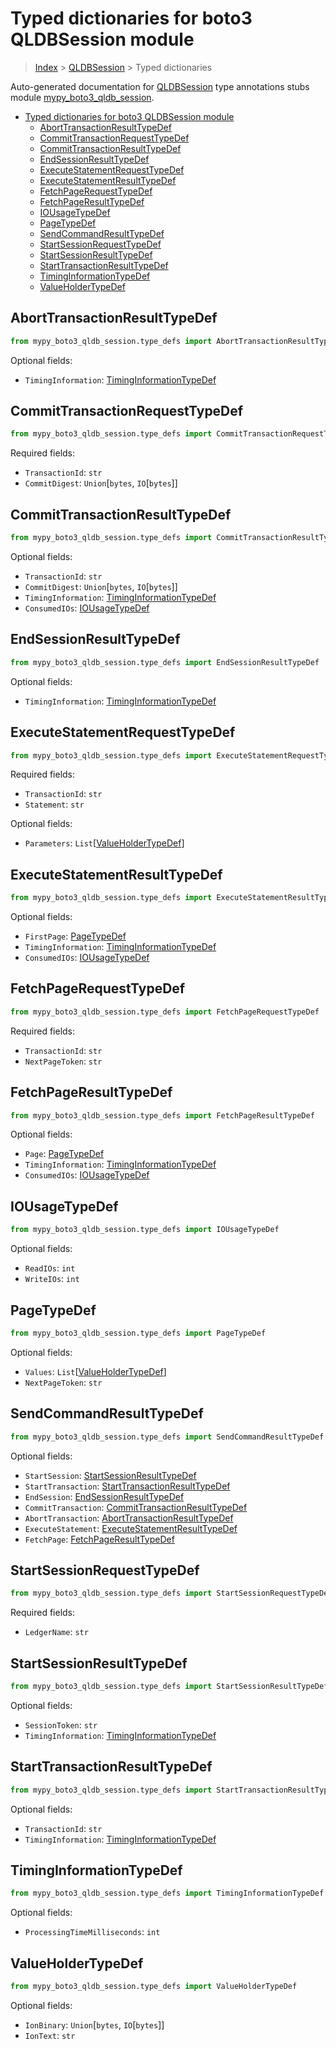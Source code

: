 # Typed dictionaries for boto3 QLDBSession module

> [Index](..) > [QLDBSession](.) > Typed dictionaries

Auto-generated documentation for
[QLDBSession](https://boto3.amazonaws.com/v1/documentation/api/1.17.78/reference/services/qldb-session.html#QLDBSession)
type annotations stubs module
[mypy_boto3_qldb_session](https://pypi.org/project/mypy-boto3-qldb-session/).

- [Typed dictionaries for boto3 QLDBSession module](#typed-dictionaries-for-boto3-qldbsession-module)
  - [AbortTransactionResultTypeDef](#aborttransactionresulttypedef)
  - [CommitTransactionRequestTypeDef](#committransactionrequesttypedef)
  - [CommitTransactionResultTypeDef](#committransactionresulttypedef)
  - [EndSessionResultTypeDef](#endsessionresulttypedef)
  - [ExecuteStatementRequestTypeDef](#executestatementrequesttypedef)
  - [ExecuteStatementResultTypeDef](#executestatementresulttypedef)
  - [FetchPageRequestTypeDef](#fetchpagerequesttypedef)
  - [FetchPageResultTypeDef](#fetchpageresulttypedef)
  - [IOUsageTypeDef](#iousagetypedef)
  - [PageTypeDef](#pagetypedef)
  - [SendCommandResultTypeDef](#sendcommandresulttypedef)
  - [StartSessionRequestTypeDef](#startsessionrequesttypedef)
  - [StartSessionResultTypeDef](#startsessionresulttypedef)
  - [StartTransactionResultTypeDef](#starttransactionresulttypedef)
  - [TimingInformationTypeDef](#timinginformationtypedef)
  - [ValueHolderTypeDef](#valueholdertypedef)

## AbortTransactionResultTypeDef

```python
from mypy_boto3_qldb_session.type_defs import AbortTransactionResultTypeDef
```

Optional fields:

- `TimingInformation`:
  [TimingInformationTypeDef](./type_defs.md#timinginformationtypedef)

## CommitTransactionRequestTypeDef

```python
from mypy_boto3_qldb_session.type_defs import CommitTransactionRequestTypeDef
```

Required fields:

- `TransactionId`: `str`
- `CommitDigest`: `Union`\[`bytes`, `IO`\[`bytes`\]\]

## CommitTransactionResultTypeDef

```python
from mypy_boto3_qldb_session.type_defs import CommitTransactionResultTypeDef
```

Optional fields:

- `TransactionId`: `str`
- `CommitDigest`: `Union`\[`bytes`, `IO`\[`bytes`\]\]
- `TimingInformation`:
  [TimingInformationTypeDef](./type_defs.md#timinginformationtypedef)
- `ConsumedIOs`: [IOUsageTypeDef](./type_defs.md#iousagetypedef)

## EndSessionResultTypeDef

```python
from mypy_boto3_qldb_session.type_defs import EndSessionResultTypeDef
```

Optional fields:

- `TimingInformation`:
  [TimingInformationTypeDef](./type_defs.md#timinginformationtypedef)

## ExecuteStatementRequestTypeDef

```python
from mypy_boto3_qldb_session.type_defs import ExecuteStatementRequestTypeDef
```

Required fields:

- `TransactionId`: `str`
- `Statement`: `str`

Optional fields:

- `Parameters`:
  `List`\[[ValueHolderTypeDef](./type_defs.md#valueholdertypedef)\]

## ExecuteStatementResultTypeDef

```python
from mypy_boto3_qldb_session.type_defs import ExecuteStatementResultTypeDef
```

Optional fields:

- `FirstPage`: [PageTypeDef](./type_defs.md#pagetypedef)
- `TimingInformation`:
  [TimingInformationTypeDef](./type_defs.md#timinginformationtypedef)
- `ConsumedIOs`: [IOUsageTypeDef](./type_defs.md#iousagetypedef)

## FetchPageRequestTypeDef

```python
from mypy_boto3_qldb_session.type_defs import FetchPageRequestTypeDef
```

Required fields:

- `TransactionId`: `str`
- `NextPageToken`: `str`

## FetchPageResultTypeDef

```python
from mypy_boto3_qldb_session.type_defs import FetchPageResultTypeDef
```

Optional fields:

- `Page`: [PageTypeDef](./type_defs.md#pagetypedef)
- `TimingInformation`:
  [TimingInformationTypeDef](./type_defs.md#timinginformationtypedef)
- `ConsumedIOs`: [IOUsageTypeDef](./type_defs.md#iousagetypedef)

## IOUsageTypeDef

```python
from mypy_boto3_qldb_session.type_defs import IOUsageTypeDef
```

Optional fields:

- `ReadIOs`: `int`
- `WriteIOs`: `int`

## PageTypeDef

```python
from mypy_boto3_qldb_session.type_defs import PageTypeDef
```

Optional fields:

- `Values`: `List`\[[ValueHolderTypeDef](./type_defs.md#valueholdertypedef)\]
- `NextPageToken`: `str`

## SendCommandResultTypeDef

```python
from mypy_boto3_qldb_session.type_defs import SendCommandResultTypeDef
```

Optional fields:

- `StartSession`:
  [StartSessionResultTypeDef](./type_defs.md#startsessionresulttypedef)
- `StartTransaction`:
  [StartTransactionResultTypeDef](./type_defs.md#starttransactionresulttypedef)
- `EndSession`:
  [EndSessionResultTypeDef](./type_defs.md#endsessionresulttypedef)
- `CommitTransaction`:
  [CommitTransactionResultTypeDef](./type_defs.md#committransactionresulttypedef)
- `AbortTransaction`:
  [AbortTransactionResultTypeDef](./type_defs.md#aborttransactionresulttypedef)
- `ExecuteStatement`:
  [ExecuteStatementResultTypeDef](./type_defs.md#executestatementresulttypedef)
- `FetchPage`: [FetchPageResultTypeDef](./type_defs.md#fetchpageresulttypedef)

## StartSessionRequestTypeDef

```python
from mypy_boto3_qldb_session.type_defs import StartSessionRequestTypeDef
```

Required fields:

- `LedgerName`: `str`

## StartSessionResultTypeDef

```python
from mypy_boto3_qldb_session.type_defs import StartSessionResultTypeDef
```

Optional fields:

- `SessionToken`: `str`
- `TimingInformation`:
  [TimingInformationTypeDef](./type_defs.md#timinginformationtypedef)

## StartTransactionResultTypeDef

```python
from mypy_boto3_qldb_session.type_defs import StartTransactionResultTypeDef
```

Optional fields:

- `TransactionId`: `str`
- `TimingInformation`:
  [TimingInformationTypeDef](./type_defs.md#timinginformationtypedef)

## TimingInformationTypeDef

```python
from mypy_boto3_qldb_session.type_defs import TimingInformationTypeDef
```

Optional fields:

- `ProcessingTimeMilliseconds`: `int`

## ValueHolderTypeDef

```python
from mypy_boto3_qldb_session.type_defs import ValueHolderTypeDef
```

Optional fields:

- `IonBinary`: `Union`\[`bytes`, `IO`\[`bytes`\]\]
- `IonText`: `str`
